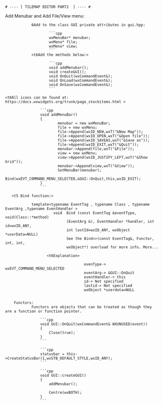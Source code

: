 

   																												# ---- [ TILEMAP EDITOR PART2  ] ---- #
											

	

 Add Menubar and Add File/View menu:

				6Add to the class GUI private attributes in gui.hpp:
						
						```cpp
						wxMenuBar* menubar;
						wxMenu* file;
						wxMenu* view;
						```
				<t6Add the methods below:>
					
						```cpp
						void addMenubar();
						void createGUI();
						void OnQuit(wxCommandEvent&);
						void OnLoad(wxCommandEvent&);
						void OnSave(wxCommandEvent&);
						```

<t5 Implement Menubar like this:>
		
	<t0All icons can be found at: https://docs.wxwidgets.org/trunk/page_stockitems.html >
					
					```cpp
					void addMenuBar()
					{
							menubar = new wxMenuBar;
							file = new wxMenu;
							file->Append(wxID_NEW,wxT("&New Map"));
							file->Append(wxID_OPEN,wxT("&Open file"));
							file->Append(wxID_SAVEAS,wxT("&Save as"));
							file->Append(wxID_EXIT,wxT("&Quit"));
							menubar->Append(file,wxT("&File"));
							view = new wxMenu;
							view->Append(wxID_JUSTIFY_LEFT,wxT("&Show Grid"));
							menubar->Append(view,wxT("&View"));
							SetMenuBar(menubar);
							Bind(wxEVT_COMMAND_MENU_SELECTED,&GUI::OnQuit,this,wxID_EXIT);
					}
					```
        
       <t5 Bind function:>
       
                template<typename EventTag , typename Class , typename EventArg ,typename EventHandler >
                          void  Bind (const EventTag &eventType, void(Class::*method)
                                (EventArg &), EventHandler *handler, int id=wxID_ANY,
                                int lastId=wxID_ANY, wxObject *userData=NULL)
                                See the Bind<>(const EventTag&, Functor, int, int,
                                wxObject*) overload for more info. More...
                                
                       <t6Explanation> 
                       
                                        evenType-> wxEVT_COMMAND_MENU_SELECTED
                                        eventArg-> &GUI::OnQuit
                                        eventHandler-> this
                                        id-> Not specified
                                        lastid-> Not specified
                                        wxObject *userdata=NULL
                                
                
        Functors: 
                Functors are objects that can be treated as though they are a function or function pointer.				
                
<t5 Implement OnQuit method:>
						
					```cpp	
					void GUI::OnQuit(wxCommandEvent& WXUNUSED(event))
					{
						Close(true);
					}
					```
					

<t5  Add statusBar to our wxFrame in the GUI constructor>
					
					```cpp	
					statusbar = this->CreateStatusBar(1,wxSTB_DEFAULT_STYLE,wxID_ANY);
					```	
					
<t5 Create function createGUI and implement it like this:>
	
					```cpp
					void GUI::createGUI()
					{
						addMenubar();
						
						Centre(wxBOTH);
					}
					```

